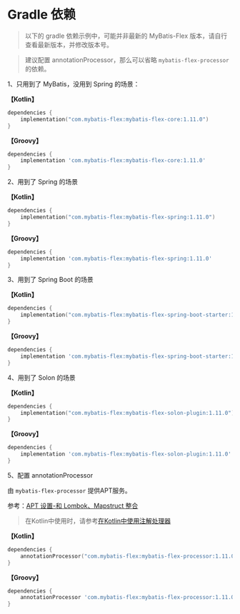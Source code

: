 # Gradle 依赖

> 以下的 gradle 依赖示例中，可能并非最新的 MyBatis-Flex 版本，请自行查看最新版本，并修改版本号。

> 建议配置 annotationProcessor，那么可以省略 `mybatis-flex-processor` 的依赖。

1、只用到了 MyBatis，没用到 Spring 的场景：

**【Kotlin】**

```kotlin
dependencies {
    implementation("com.mybatis-flex:mybatis-flex-core:1.11.0")
}
```

**【Groovy】**

```groovy
dependencies {
    implementation 'com.mybatis-flex:mybatis-flex-core:1.11.0'
}
```

2、用到了 Spring 的场景

**【Kotlin】**

```kotlin
dependencies {
    implementation("com.mybatis-flex:mybatis-flex-spring:1.11.0")
}
```

**【Groovy】**

```groovy
dependencies {
    implementation 'com.mybatis-flex:mybatis-flex-spring:1.11.0'
}
```

3、用到了 Spring Boot 的场景

**【Kotlin】**

```kotlin
dependencies {
    implementation("com.mybatis-flex:mybatis-flex-spring-boot-starter:1.11.0")
}
```

**【Groovy】**

```groovy
dependencies {
    implementation 'com.mybatis-flex:mybatis-flex-spring-boot-starter:1.11.0'
}
```


4、用到了 Solon 的场景

**【Kotlin】**

```kotlin
dependencies {
    implementation("com.mybatis-flex:mybatis-flex-solon-plugin:1.11.0")
}
```

**【Groovy】**

```groovy
dependencies {
    implementation 'com.mybatis-flex:mybatis-flex-solon-plugin:1.11.0'
}
```



5、配置 annotationProcessor

由 `mybatis-flex-processor` 提供APT服务。

参考：[APT 设置-和 Lombok、Mapstruct 整合](../others/apt.md)

> 在Kotlin中使用时，请参考[在Kotlin中使用注解处理器](../others/kapt.md)

**【Kotlin】**

```kotlin
dependencies {
    annotationProcessor("com.mybatis-flex:mybatis-flex-processor:1.11.0")
}
```

**【Groovy】**

```groovy
dependencies {
    annotationProcessor 'com.mybatis-flex:mybatis-flex-processor:1.11.0'
}
```
